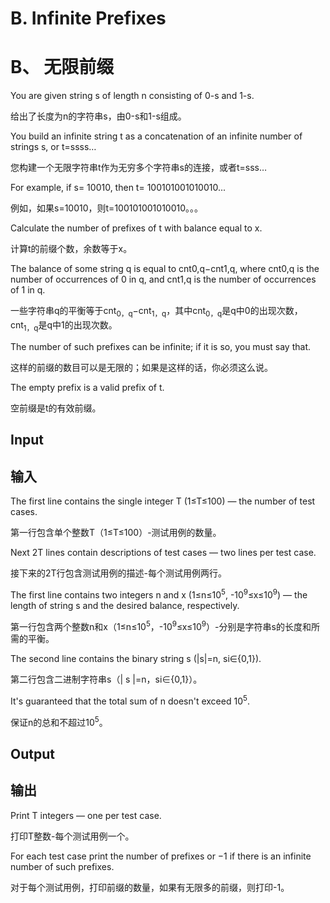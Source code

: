 # B. Infinite Prefixes

# B、 无限前缀

You are given string s of length n consisting of 0-s and 1-s.

给出了长度为n的字符串s，由0-s和1-s组成。

You build an infinite string t as a concatenation of an infinite number of strings s, or t=ssss…

您构建一个无限字符串t作为无穷多个字符串s的连接，或者t=sss…

For example, if s= 10010, then t= 100101001010010...

例如，如果s=10010，则t=100101001010010。。。

Calculate the number of prefixes of t with balance equal to x.

计算t的前缀个数，余数等于x。

The balance of some string q is equal to cnt0,q−cnt1,q, where cnt0,q is the number of occurrences of 0 in q, and cnt1,q is the number of occurrences of 1 in q.

一些字符串q的平衡等于cnt<sub>0，q</sub>−cnt<sub>1，q</sub>，其中cnt<sub>0，q</sub>是q中0的出现次数，cnt<sub>1，q</sub>是q中1的出现次数。

The number of such prefixes can be infinite; if it is so, you must say that.

这样的前缀的数目可以是无限的；如果是这样的话，你必须这么说。

The empty prefix is a valid prefix of t.

空前缀是t的有效前缀。

## Input

## 输入

The first line contains the single integer T (1≤T≤100) — the number of test cases.

第一行包含单个整数T（1≤T≤100）-测试用例的数量。

Next 2T lines contain descriptions of test cases — two lines per test case.

接下来的2T行包含测试用例的描述-每个测试用例两行。

The first line contains two integers n and x (1≤n≤10<sup>5</sup>, -10<sup>9</sup>≤x≤10<sup>9</sup>) — the length of string s and the desired balance, respectively.

第一行包含两个整数n和x（1≤n≤10<sup>5</sup>，-10<sup>9</sup>≤x≤10<sup>9</sup>）-分别是字符串s的长度和所需的平衡。

The second line contains the binary string s (|s|=n, si∈{0,1}).

第二行包含二进制字符串s（| s |=n，si∈{0,1}）。

It's guaranteed that the total sum of n doesn't exceed 10<sup>5</sup>.

保证n的总和不超过10<sup>5</sup>。

## Output

## 输出

Print T integers — one per test case.

打印T整数-每个测试用例一个。

For each test case print the number of prefixes or −1 if there is an infinite number of such prefixes.

对于每个测试用例，打印前缀的数量，如果有无限多的前缀，则打印-1。